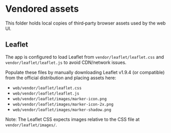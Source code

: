 Vendored assets
================

This folder holds local copies of third‑party browser assets used by the web UI.

Leaflet
-------

The app is configured to load Leaflet from `vendor/leaflet/leaflet.css` and
`vendor/leaflet/leaflet.js` to avoid CDN/network issues.

Populate these files by manually downloading Leaflet v1.9.4 (or compatible)
from the official distribution and placing assets here:

- `web/vendor/leaflet/leaflet.css`
- `web/vendor/leaflet/leaflet.js`
- `web/vendor/leaflet/images/marker-icon.png`
- `web/vendor/leaflet/images/marker-icon-2x.png`
- `web/vendor/leaflet/images/marker-shadow.png`

Note: The Leaflet CSS expects images relative to the CSS file at
`vendor/leaflet/images/`.
